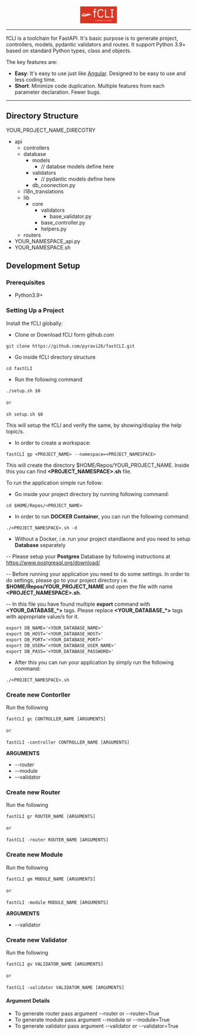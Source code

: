 <p align="center">
    <a href="#"><img src="https://github.com/pyravi26/fastCLI/blob/main/logo_20230103.png?raw=true" alt="fastCLI" width="20%" /></a>
</p>

---

fCLI is a toolchain for FastAPI. It's basic purpose is to generate project, controllers, models, pydantic validators and routes. It support Python 3.9+ based on standard Python types, class and objects.

The key features are:

* **Easy**: It's easy to use just like <a href="https://github.com/angular/angular">Angular</a>. Designed to be easy to use and less coding time. 
* **Short**: Minimize code duplication. Multiple features from each parameter declaration. Fewer bugs.


---

## Directory Structure

YOUR_PROJECT_NAME_DIRECOTRY
- api
    - controllers
    - database
        - models
            - // databse models define here
        - validators
            - // pydantic models define here
        - db_coonection.py
    - i18n_translations
    - lib
        - core
            - validators
                - base_validator.py
            - base_controller.py
            - helpers.py
    - routers
- YOUR_NAMESPACE_api.py
- YOUR_NAMESPACE.sh


## Development Setup

### Prerequisites

- Python3.9+


### Setting Up a Project

Install the fCLI globally:

- Clone or Download fCLI form github.com

```
git clone https://github.com/pyravi26/fastCLI.git
```

- Go inside fCLI directory structure

```
cd fastCLI
```

- Run the following command

```
./setup.sh $0

or

sh setup.sh $0
```

This will setup the fCLI and verify the same, by showing/display the help topic/s.

- In order to create a workspace:

```
fastCLI gp <PROJECT_NAME> --namespace=<PROJECT_NAMESPACE>
```
This will create the directory $HOME/Repos/YOUR_PROJECT_NAME. Inside this you can find **<PROJECT_NAMESPACE>.sh** file.

To run the application simple run follow:

- Go inside your project directory by running following command:

```
cd $HOME/Repos/<PROJECT_NAME>
```

- In order to run **DOCKER Container**, you can run the following command:

```
./<PROJECT_NAMESPACE>.sh -d
```

- Without a Docker, i.e. run your project standlaone and you need to setup **Database** separately

-- Please setup your **Postgres** Database by following instructions at https://www.postgresql.org/download/

-- Before running your application you need to do some settings. In order to do settings, please go to your project directory i.e. **$HOME/Repos/YOUR_PROJECT_NAME** and open the file with name **<PROJECT_NAMESPACE>.sh**. 

-- In this file you have found multiple **export** command with **<YOUR_DATABASE_*>** tags. Please replace **<YOUR_DATABASE_*>** tags with appropriate value/s for it.

```
export DB_NAME='<YOUR_DATABASE_NAME>'
export DB_HOST='<YOUR_DATABASE_HOST>'
export DB_PORT='<YOUR_DATABASE_PORT>'
export DB_USER='<YOUR_DATABASE_USER_NAME>'
export DB_PASS='<YOUR_DATABASE_PASSWORD>'
```

- After this you can run your application by simply run the following command:

```
./<PROJECT_NAMESPACE>.sh
```

### Create new Contorller

Run the following

```
fastCLI gc CONTROLLER_NAME [ARGUMENTS]

or 

fastCLI -controller CONTROLLER_NAME [ARGUMENTS]
```

**ARGUMENTS**

* --router 
* --module 
* --validator


### Create new Router

Run the following

```
fastCLI gr ROUTER_NAME [ARGUMENTS]

or 

fastCLI -router ROUTER_NAME [ARGUMENTS]
```


### Create new Module

Run the following

```
fastCLI gm MODULE_NAME [ARGUMENTS]

or 

fastCLI -module MODULE_NAME [ARGUMENTS]
```

**ARGUMENTS**

* --validator


### Create new Validator

Run the following

```
fastCLI gv VALIDATOR_NAME [ARGUMENTS]

or 

fastCLI -validator VALIDATOR_NAME [ARGUMENTS]
```


#### Argument Details

- To generate router pass argument --router or --router=True 
- To generate module pass argument --module or --module=True 
- To generate validator pass argument --validator or --validator=True 
